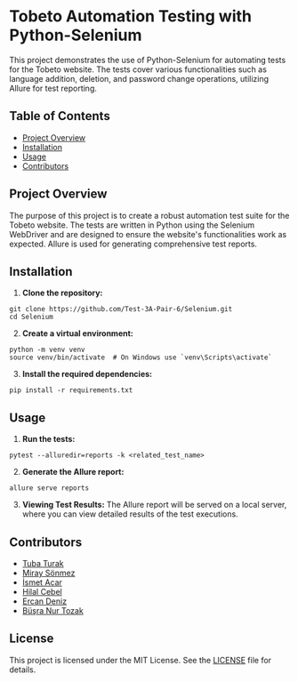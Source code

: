 # Tobeto Automation Testing with Python-Selenium

This project demonstrates the use of Python-Selenium for automating tests for the Tobeto website. The tests cover various functionalities such as language addition, deletion, and password change operations, utilizing Allure for test reporting.

## Table of Contents
- [Project Overview](#project-overview)
- [Installation](#installation)
- [Usage](#usage)
- [Contributors](#contributors)

## Project Overview <a name="project-overview"></a>

The purpose of this project is to create a robust automation test suite for the Tobeto website. The tests are written in Python using the Selenium WebDriver and are designed to ensure the website's functionalities work as expected. Allure is used for generating comprehensive test reports.

## Installation <a name="installation"></a>

1. **Clone the repository:**
```
git clone https://github.com/Test-3A-Pair-6/Selenium.git
cd Selenium
```

2. **Create a virtual environment:**
```
python -m venv venv
source venv/bin/activate  # On Windows use `venv\Scripts\activate`
```

3. **Install the required dependencies:**
```
pip install -r requirements.txt
```

## Usage <a name="usage"></a>

1. **Run the tests:**
```
pytest --alluredir=reports -k <related_test_name>
```

2. **Generate the Allure report:**
```
allure serve reports
```

3. **Viewing Test Results:**
The Allure report will be served on a local server, where you can view detailed results of the test executions.

## Contributors <a name="contributors"></a>

* [Tuba Turak](https://github.com/tubaturak)
* [Miray Sönmez](https://github.com/chiturca)
* [İsmet Acar](https://github.com/acarismet)
* [Hilal Cebel](https://github.com/hilalcebel)
* [Ercan Deniz](https://github.com/ercdeniz)
* [Büşra Nur Tozak](https://github.com/busratozak)

## License

This project is licensed under the MIT License. See the [LICENSE](https://github.com/Test-3A-Pair-6/Selenium/blob/master/LICENSE) file for details.
